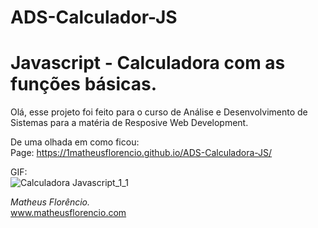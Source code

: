 # ADS-Calculador-JS
<h1>Javascript - Calculadora com as funções básicas.</h1>


Olá, esse projeto foi feito para o curso de Análise e Desenvolvimento de Sistemas para a matéria de Resposive Web Development.


De uma olhada em como ficou: <br>
Page: https://1matheusflorencio.github.io/ADS-Calculadora-JS/

GIF: <br>
![Calculadora Javascript_1_1](https://user-images.githubusercontent.com/68713424/137632272-a1bd0b61-928a-47c7-b6dc-e532fbcada22.gif)

<em>Matheus Florêncio.</em> <br>
www.matheusflorencio.com

